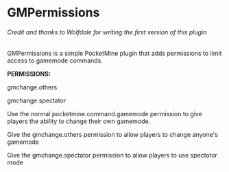 # GMPermissions
###### Credit and thanks to Wolfdale for writing the first version of this plugin

GMPermissions is a simple PocketMine plugin that adds permissions to limit access to gamemode commands.

**PERMISSIONS:**

gmchange.others

gmchange.spectator

Use the normal pocketmine.command.gamemode permission to give players the ability to change
their own gamemode.

Give the gmchange.others permission to allow players to change anyone's gamemode

Give the gmchange.spectator permission to allow players to use spectator mode



